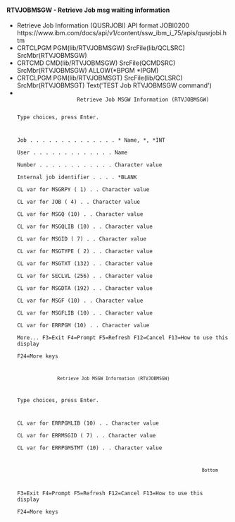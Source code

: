 <h4>RTVJOBMSGW - Retrieve Job msg waiting information</h4>
<ul>
<li>Retrieve Job Information (QUSRJOBI) API format JOBI0200<br />https://www.ibm.com/docs/api/v1/content/ssw_ibm_i_75/apis/qusrjobi.htm</li>
<li>CRTCLPGM  PGM(lib/RTVJOBMSGW) SrcFile(lib/QCLSRC) SrcMbr(RTVJOBMSGW)</li>
<li>CRTCMD CMD(lib/RTVJOBMSGW) SrcFile(QCMDSRC) SrcMbr(RTVJOBMSGW) ALLOW(*BPGM *IPGM)</li>
<li>CRTCLPGM PGM(lib/RTVJOBMSGT) SrcFile(lib/QCLSRC) SrcMbr(RTVJOBMSGT) Text('TEST Job RTVJOBMSGW command')</li>
<li>
<code>
                   Retrieve Job MSGW Information (RTVJOBMSGW)                   
                                                                                
 Type choices, press Enter.                                                     
                                                                                
 Job  . . . . . . . . . . . . . .   *             Name, *, *INT                 
   User . . . . . . . . . . . . .                 Name                          
   Number . . . . . . . . . . . .                 Character value               
 Internal job identifier  . . . .   *BLANK                                      
 CL var for MSGRPY       ( 1) . .                 Character value               
 CL var for JOB          ( 4) . .                 Character value               
 CL var for MSGQ         (10) . .                 Character value               
 CL var for MSGQLIB      (10) . .                 Character value               
 CL var for MSGID        ( 7) . .                 Character value               
 CL var for MSGTYPE      ( 2) . .                 Character value               
 CL var for MSGTXT      (132) . .                 Character value               
 CL var for SECLVL      (256) . .                 Character value               
 CL var for MSGDTA      (192) . .                 Character value               
 CL var for MSGF         (10) . .                 Character value               
 CL var for MSGFLIB      (10) . .                 Character value               
 CL var for ERRPGM       (10) . .                 Character value               
                                                                        More... 
 F3=Exit   F4=Prompt   F5=Refresh   F12=Cancel   F13=How to use this display    
 F24=More keys                                                                  

                   Retrieve Job MSGW Information (RTVJOBMSGW)                   
                                                                                
 Type choices, press Enter.                                                     
                                                                                
 CL var for ERRPGMLIB    (10) . .                 Character value               
 CL var for ERRMSGID     ( 7) . .                 Character value               
 CL var for ERRPGMSTMT   (10) . .                 Character value               
                                                                                
                                                                                
                                                                                
                                                                                
                                                                                
                                                                                
                                                                                
                                                                                
                                                                                
                                                                                
                                                                                
                                                                                
                                                                                
                                                                         Bottom 
 F3=Exit   F4=Prompt   F5=Refresh   F12=Cancel   F13=How to use this display    
 F24=More keys                                                                  
</code></li>
<ul>
</ul>
